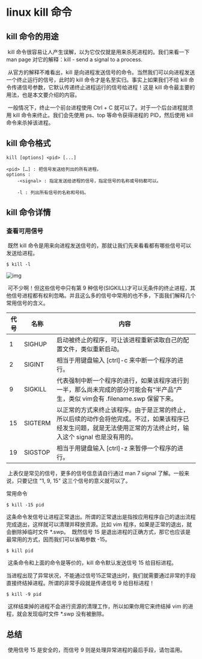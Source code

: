 # linux kill 命令

## kill 命令的用途

​	kill 命令很容易让人产生误解，以为它仅仅就是用来杀死进程的。我们来看一下 man page 对它的解释：kill - send a signal to a process.

​	从官方的解释不难看出，kill 是向进程发送信号的命令。当然我们可以向进程发送一个终止运行的信号，此时的 kill 命令才是名至实归。事实上如果我们不给 kill 命令传递信号参数，它默认传递终止进程运行的信号给进程！这是 kill 命令最主要的用法，也是本文要介绍的内容。

​	一般情况下，终止一个前台进程使用 Ctrl + C 就可以了。对于一个后台进程就须用 kill 命令来终止。我们会先使用 ps、top 等命令获得进程的 PID，然后使用 kill 命令来杀掉该进程。

## kill 命令格式

```shell
kill [options] <pid> [...]

<pid> […] : 把信号发送给列出的所有进程。
options :
    -<signal> : 指定发送给进程的信号，指定信号的名称或号码都可以。

    -l : 列出所有信号的名称和号码。
```



## kill 命令详情

### 查看可用信号

​	既然 kill 命令是用来向进程发送信号的，那就让我们先来看看都有哪些信号可以发送给进程。

```shell
$ kill -l
```

![img](https://images2015.cnblogs.com/blog/952033/201704/952033-20170402191731086-994311008.png)

​	可不少啊！但这些信号中只有第 9 种信号(SIGKILL)才可以无条件的终止进程，其他信号进程都有权利忽略。并且这么多的信号中常用的也不多，下面我们解释几个常用信号的含义。

| 代号 | 名称    | 内容                                                         |
| ---- | ------- | ------------------------------------------------------------ |
| 1    | SIGHUP  | 启动被终止的程序，可让该进程重新读取自己的配置文件，类似重新启动。 |
| 2    | SIGINT  | 相当于用键盘输入 [ctrl]-c 来中断一个程序的进行。             |
| 9    | SIGKILL | 代表强制中断一个程序的进行，如果该程序进行到一半，那么尚未完成的部分可能会有“半产品”产生，类似 vim会有 .filename.swp 保留下来。 |
| 15   | SIGTERM | 以正常的方式来终止该程序。由于是正常的终止，所以后续的动作会将他完成。不过，如果该程序已经发生问题，就是无法使用正常的方法终止时，输入这个 signal 也是没有用的。 |
| 19   | SIGSTOP | 相当于用键盘输入 [ctrl]-z 来暂停一个程序的进行。             |

​	上表仅是常见的信号，更多的信号信息请自行通过 man 7 signal 了解。一般来说，只要记住 "1, 9, 15" 这三个信号的意义就可以了。

常用命令

```shell
$ kill -15 pid
```

​	这条命令发信号让进程正常退出。所谓的正常退出是指按应用程序自己的退出流程完成退出，这样就可以清理并释放资源。比如 vim 程序，如果是正常的退出，就会删除掉临时文件 *.swp。
​	既然信号 15 是退出进程的正确方式，那它也应该是最常用的方式，因而我们可以省略参数 -15。

```shell
$ kill pid
```

​	这条命令和上面的命令是等价的，kill 命令默认发送信号 15 给目标进程。

​	当进程出现了异常状况，不能通过信号15正常退出时，我们就需要通过非常的手段直接终结掉进程。所谓的非常手段就是传递信号 9 给目标进程！

```shell
$ kill -9 pid
```

​	这样结束掉的进程不会进行资源的清理工作，所以如果你用它来终结掉 vim 的进程，就会发现临时文件 *.swp 没有被删除。

## 总结

​	使用信号 15 是安全的，而信号 9 则是处理异常进程的最后手段，请勿滥用。

